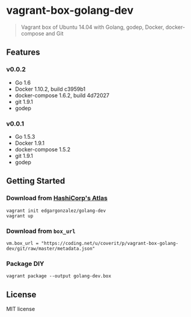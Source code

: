 # vagrant-box-golang-dev

> Vagrant box of Ubuntu 14.04 with Golang, godep, Docker, docker-compose and Git

## Features

### v0.0.2

- Go 1.6
- Docker 1.10.2, build c3959b1
- docker-compose 1.6.2, build 4d72027
- git 1.9.1
- godep


### v0.0.1

- Go 1.5.3
- Docker 1.9.1
- docker-compose 1.5.2
- git 1.9.1
- godep

## Getting Started

### Download from [HashiCorp's Atlas](https://atlas.hashicorp.com/edgargonzalez/boxes/golang-dev)

    vagrant init edgargonzalez/golang-dev
    vagrant up

### Download from `box_url`

    vm.box_url = "https://coding.net/u/coverit/p/vagrant-box-golang-dev/git/raw/master/metadata.json"

### Package DIY

    vagrant package --output golang-dev.box

## License

MIT license
